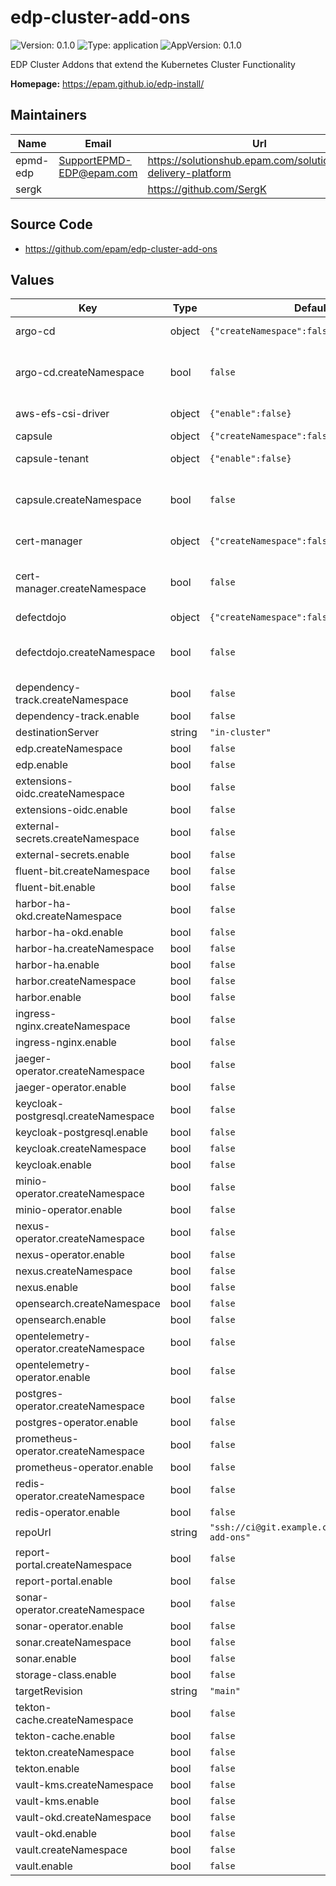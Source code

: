 # edp-cluster-add-ons

![Version: 0.1.0](https://img.shields.io/badge/Version-0.1.0-informational?style=flat-square) ![Type: application](https://img.shields.io/badge/Type-application-informational?style=flat-square) ![AppVersion: 0.1.0](https://img.shields.io/badge/AppVersion-0.1.0-informational?style=flat-square)

EDP Cluster Addons that extend the Kubernetes Cluster Functionality

**Homepage:** <https://epam.github.io/edp-install/>

## Maintainers

| Name | Email | Url |
| ---- | ------ | --- |
| epmd-edp | <SupportEPMD-EDP@epam.com> | <https://solutionshub.epam.com/solution/epam-delivery-platform> |
| sergk |  | <https://github.com/SergK> |

## Source Code

* <https://github.com/epam/edp-cluster-add-ons>

## Values

| Key | Type | Default | Description |
|-----|------|---------|-------------|
| argo-cd | object | `{"createNamespace":false,"enable":false}` | ArgoCD Deployment |
| argo-cd.createNamespace | bool | `false` | whether to create the namespace or not |
| aws-efs-csi-driver | object | `{"enable":false}` | AWS EFS CSI Driver |
| capsule | object | `{"createNamespace":false,"enable":false}` | Capsule |
| capsule-tenant | object | `{"enable":false}` | Capsule Tenant |
| capsule.createNamespace | bool | `false` | whether to create the namespace or not |
| cert-manager | object | `{"createNamespace":false,"enable":false}` | Cert Manager |
| cert-manager.createNamespace | bool | `false` | whether to create the namespace or not |
| defectdojo | object | `{"createNamespace":false,"enable":false}` | DefectDojo |
| defectdojo.createNamespace | bool | `false` | whether to create the namespace or not |
| dependency-track.createNamespace | bool | `false` |  |
| dependency-track.enable | bool | `false` |  |
| destinationServer | string | `"in-cluster"` |  |
| edp.createNamespace | bool | `false` |  |
| edp.enable | bool | `false` |  |
| extensions-oidc.createNamespace | bool | `false` |  |
| extensions-oidc.enable | bool | `false` |  |
| external-secrets.createNamespace | bool | `false` |  |
| external-secrets.enable | bool | `false` |  |
| fluent-bit.createNamespace | bool | `false` |  |
| fluent-bit.enable | bool | `false` |  |
| harbor-ha-okd.createNamespace | bool | `false` |  |
| harbor-ha-okd.enable | bool | `false` |  |
| harbor-ha.createNamespace | bool | `false` |  |
| harbor-ha.enable | bool | `false` |  |
| harbor.createNamespace | bool | `false` |  |
| harbor.enable | bool | `false` |  |
| ingress-nginx.createNamespace | bool | `false` |  |
| ingress-nginx.enable | bool | `false` |  |
| jaeger-operator.createNamespace | bool | `false` |  |
| jaeger-operator.enable | bool | `false` |  |
| keycloak-postgresql.createNamespace | bool | `false` |  |
| keycloak-postgresql.enable | bool | `false` |  |
| keycloak.createNamespace | bool | `false` |  |
| keycloak.enable | bool | `false` |  |
| minio-operator.createNamespace | bool | `false` |  |
| minio-operator.enable | bool | `false` |  |
| nexus-operator.createNamespace | bool | `false` |  |
| nexus-operator.enable | bool | `false` |  |
| nexus.createNamespace | bool | `false` |  |
| nexus.enable | bool | `false` |  |
| opensearch.createNamespace | bool | `false` |  |
| opensearch.enable | bool | `false` |  |
| opentelemetry-operator.createNamespace | bool | `false` |  |
| opentelemetry-operator.enable | bool | `false` |  |
| postgres-operator.createNamespace | bool | `false` |  |
| postgres-operator.enable | bool | `false` |  |
| prometheus-operator.createNamespace | bool | `false` |  |
| prometheus-operator.enable | bool | `false` |  |
| redis-operator.createNamespace | bool | `false` |  |
| redis-operator.enable | bool | `false` |  |
| repoUrl | string | `"ssh://ci@git.example.com:22/cluster-add-ons"` |  |
| report-portal.createNamespace | bool | `false` |  |
| report-portal.enable | bool | `false` |  |
| sonar-operator.createNamespace | bool | `false` |  |
| sonar-operator.enable | bool | `false` |  |
| sonar.createNamespace | bool | `false` |  |
| sonar.enable | bool | `false` |  |
| storage-class.enable | bool | `false` |  |
| targetRevision | string | `"main"` |  |
| tekton-cache.createNamespace | bool | `false` |  |
| tekton-cache.enable | bool | `false` |  |
| tekton.createNamespace | bool | `false` |  |
| tekton.enable | bool | `false` |  |
| vault-kms.createNamespace | bool | `false` |  |
| vault-kms.enable | bool | `false` |  |
| vault-okd.createNamespace | bool | `false` |  |
| vault-okd.enable | bool | `false` |  |
| vault.createNamespace | bool | `false` |  |
| vault.enable | bool | `false` |  |

